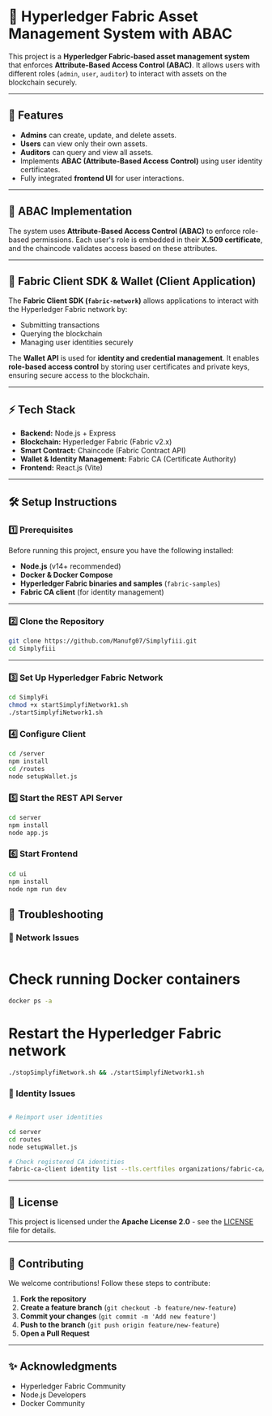 # 🚀 Hyperledger Fabric Asset Management System with ABAC

This project is a **Hyperledger Fabric-based asset management system** that enforces **Attribute-Based Access Control (ABAC)**. It allows users with different roles (`admin`, `user`, `auditor`) to interact with assets on the blockchain securely.

---

## 📌 Features
- **Admins** can create, update, and delete assets.
- **Users** can view only their own assets.
- **Auditors** can query and view all assets.
- Implements **ABAC (Attribute-Based Access Control)** using user identity certificates.
- Fully integrated **frontend UI** for user interactions.

---

## 🔐 ABAC Implementation
The system uses **Attribute-Based Access Control (ABAC)** to enforce role-based permissions. Each user's role is embedded in their **X.509 certificate**, and the chaincode validates access based on these attributes.

---

## 🚀 Fabric Client SDK & Wallet (Client Application)
The **Fabric Client SDK (`fabric-network`)** allows applications to interact with the Hyperledger Fabric network by:
- Submitting transactions
- Querying the blockchain
- Managing user identities securely  

The **Wallet API** is used for **identity and credential management**. It enables **role-based access control** by storing user certificates and private keys, ensuring secure access to the blockchain.

---

## ⚡ Tech Stack
- **Backend:** Node.js + Express
- **Blockchain:** Hyperledger Fabric (Fabric v2.x)
- **Smart Contract:** Chaincode (Fabric Contract API)
- **Wallet & Identity Management:** Fabric CA (Certificate Authority)
- **Frontend:** React.js (Vite)

---

## 🛠️ Setup Instructions

### **1️⃣ Prerequisites**
Before running this project, ensure you have the following installed:
- **Node.js** (v14+ recommended)
- **Docker & Docker Compose**
- **Hyperledger Fabric binaries and samples** (`fabric-samples`)
- **Fabric CA client** (for identity management)

---

### **2️⃣ Clone the Repository**
```bash
git clone https://github.com/Manufg07/Simplyfiii.git
cd Simplyfiii
```
---

### **3️⃣ Set Up Hyperledger Fabric Network**
```bash
cd SimplyFi
chmod +x startSimplyfiNetwork1.sh
./startSimplyfiNetwork1.sh
```

### **4️⃣ Configure Client**
```bash
cd /server
npm install
cd /routes
node setupWallet.js
```
### **5️⃣ Start the REST API Server**
```bash
cd server
npm install
node app.js
```

### **6️⃣ Start Frontend**
```bash
cd ui
npm install
node npm run dev
```
## 🐛 Troubleshooting

### **🛑 Network Issues**
```bash
```
# Check running Docker containers
```bash
docker ps -a
```
# Restart the Hyperledger Fabric network
```bash
./stopSimplyfiNetwork.sh && ./startSimplyfiNetwork1.sh
```

### **🔑 Identity Issues**
```bash

# Reimport user identities

cd server
cd routes
node setupWallet.js

# Check registered CA identities
fabric-ca-client identity list --tls.certfiles organizations/fabric-ca/organization1/ca-cert.pem
```

---

## 📜 License

This project is licensed under the **Apache License 2.0** - see the [LICENSE](LICENSE.md) file for details.

---

## 🤝 Contributing

We welcome contributions! Follow these steps to contribute:
1. **Fork the repository**
2. **Create a feature branch** (`git checkout -b feature/new-feature`)
3. **Commit your changes** (`git commit -m 'Add new feature'`)
4. **Push to the branch** (`git push origin feature/new-feature`)
5. **Open a Pull Request**

---

## ✨ Acknowledgments

- Hyperledger Fabric Community
- Node.js Developers
- Docker Community
